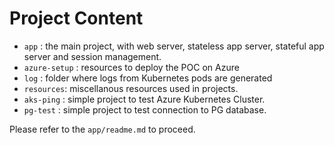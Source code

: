# Project Content

- `app` : the main project, with web server, stateless app server, stateful app server and session management.
- `azure-setup` : resources to deploy the POC on Azure
- `log` : folder where logs from Kubernetes pods are generated
- `resources`: miscellanous resources used in projects.
- `aks-ping` : simple project to test Azure Kubernetes Cluster.
- `pg-test` : simple project to test connection to PG database.

Please refer to the `app/readme.md` to proceed.